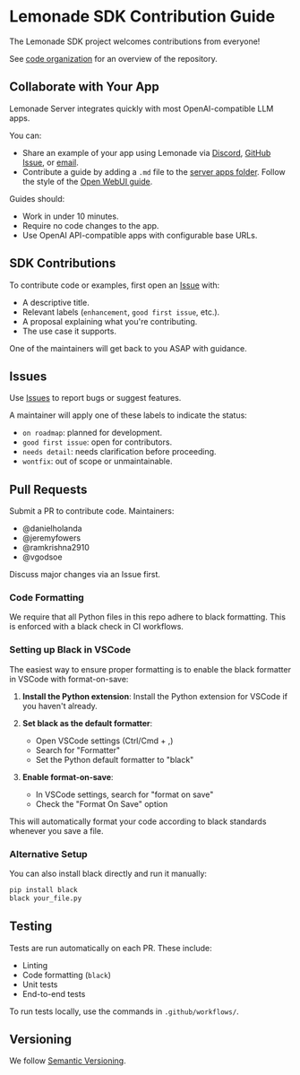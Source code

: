 # Lemonade SDK Contribution Guide

The Lemonade SDK project welcomes contributions from everyone!

See [code organization](https://github.com/lemonade-sdk/lemonade/blob/main/docs/code.md) for an overview of the repository.

## Collaborate with Your App

Lemonade Server integrates quickly with most OpenAI-compatible LLM apps.

You can:
- Share an example of your app using Lemonade via [Discord](https://discord.gg/5xXzkMu8Zk), [GitHub Issue](https://github.com/lemonade-sdk/lemonade/issues), or [email](mailto:lemonade@amd.com).
- Contribute a guide by adding a `.md` file to the [server apps folder](https://github.com/lemonade-sdk/lemonade/tree/main/docs/server/apps). Follow the style of the [Open WebUI guide](./server/apps/open-webui.md).

Guides should:
- Work in under 10 minutes.
- Require no code changes to the app.
- Use OpenAI API-compatible apps with configurable base URLs.

## SDK Contributions

To contribute code or examples, first open an [Issue](https://github.com/lemonade-sdk/lemonade/issues) with:
   - A descriptive title.
   - Relevant labels (`enhancement`, `good first issue`, etc.).
   - A proposal explaining what you're contributing.
   - The use case it supports.

One of the maintainers will get back to you ASAP with guidance.

## Issues

Use [Issues](https://github.com/lemonade-sdk/lemonade/issues) to report bugs or suggest features. 

A maintainer will apply one of these labels to indicate the status:
- `on roadmap`: planned for development.
- `good first issue`: open for contributors.
- `needs detail`: needs clarification before proceeding.
- `wontfix`: out of scope or unmaintainable.

## Pull Requests

Submit a PR to contribute code. Maintainers:
- @danielholanda
- @jeremyfowers
- @ramkrishna2910
- @vgodsoe

Discuss major changes via an Issue first.

### Code Formatting

We require that all Python files in this repo adhere to black formatting. This is enforced with a black check in CI workflows.

### Setting up Black in VSCode

The easiest way to ensure proper formatting is to enable the black formatter in VSCode with format-on-save:

1. **Install the Python extension**: Install the Python extension for VSCode if you haven't already.

2. **Set black as the default formatter**: 
   - Open VSCode settings (Ctrl/Cmd + ,)
   - Search for "Formatter"
   - Set the Python default formatter to "black"

3. **Enable format-on-save**:
   - In VSCode settings, search for "format on save"
   - Check the "Format On Save" option

This will automatically format your code according to black standards whenever you save a file.

### Alternative Setup

You can also install black directly and run it manually:
```bash
pip install black
black your_file.py
```

## Testing

Tests are run automatically on each PR. These include:
- Linting
- Code formatting (`black`)
- Unit tests
- End-to-end tests

To run tests locally, use the commands in `.github/workflows/`.

## Versioning

We follow [Semantic Versioning](https://github.com/lemonade-sdk/lemonade/blob/main/docs/versioning.md).